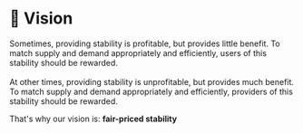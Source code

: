 # 👀 Vision

Sometimes, providing stability is profitable, but provides little benefit. To match supply and demand appropriately and efficiently, users of this stability should be rewarded.\
\
At other times, providing stability is unprofitable, but provides much benefit. To match supply and demand appropriately and efficiently, providers of this stability should be rewarded.

That's why our vision is: **fair-priced stability**
